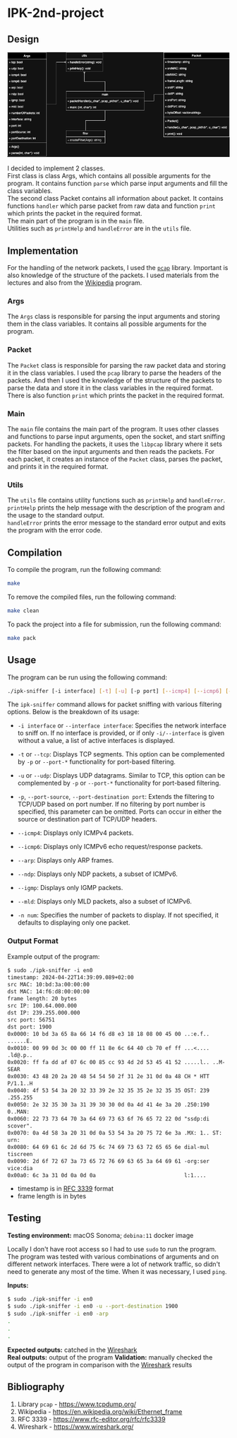 # IPK-2nd-project

## Design

![UML Diagram](UML.png)

I decided to implement 2 classes.  
First class is class Args, which contains all possible arguments for the program. It contains function `parse` which parse input arguments and fill the class variables.  
The second class Packet contains all information about packet. It contains functions `handler` which parse packet from raw data and function `print` which prints the packet in the required format.  
The main part of the program is in the `main` file.  
Utilities such as `printHelp` and `handleError` are in the `utils` file.

## Implementation

For the handling of the network packets, I used the [`pcap`](#bibliography) library. Important is also knowledge of the structure of the packets. I used materials from the lectures and also from the [Wikipedia](#bibliography) program.

### Args

The `Args` class is responsible for parsing the input arguments and storing them in the class variables. It contains all possible arguments for the program.

### Packet

The `Packet` class is responsible for parsing the raw packet data and storing it in the class variables. I used the `pcap` library to parse the headers of the packets. And then I used the knowledge of the structure of the packets to parse the data and store it in the class variables in the required format.  
There is also function `print` which prints the packet in the required format.

### Main

The `main` file contains the main part of the program. It uses other classes and functions to parse input arguments, open the socket, and start sniffing packets. For handling the packets, it uses the `libpcap` library where it sets the filter based on the input arguments and then reads the packets. For each packet, it creates an instance of the `Packet` class, parses the packet, and prints it in the required format.

### Utils

The `utils` file contains utility functions such as `printHelp` and `handleError`.
`printHelp` prints the help message with the description of the program and the usage to the standard output.  
`handleError` prints the error message to the standard error output and exits the program with the error code.

## Compilation

To compile the program, run the following command:

```bash
make
```

To remove the compiled files, run the following command:

```bash
make clean
```

To pack the project into a file for submission, run the following command:

```bash
make pack
```

## Usage

The program can be run using the following command:

```bash
./ipk-sniffer [-i interface] [-t] [-u] [-p port] [--icmp4] [--icmp6] [--arp] [--ndp] [--igmp] [--mld] [-n num]
```

The `ipk-sniffer` command allows for packet sniffing with various filtering options. Below is the breakdown of its usage:

- `-i interface` or `--interface interface`: Specifies the network interface to sniff on. If no interface is provided, or if only `-i/--interface` is given without a value, a list of active interfaces is displayed.

- `-t` or `--tcp`: Displays TCP segments. This option can be complemented by `-p` or `--port-*` functionality for port-based filtering.

- `-u` or `--udp`: Displays UDP datagrams. Similar to TCP, this option can be complemented by `-p` or `--port-*` functionality for port-based filtering.

- `-p`, `--port-source`, `--port-destination port`: Extends the filtering to TCP/UDP based on port number. If no filtering by port number is specified, this parameter can be omitted. Ports can occur in either the source or destination part of TCP/UDP headers.

- `--icmp4`: Displays only ICMPv4 packets.

- `--icmp6`: Displays only ICMPv6 echo request/response packets.

- `--arp`: Displays only ARP frames.

- `--ndp`: Displays only NDP packets, a subset of ICMPv6.

- `--igmp`: Displays only IGMP packets.

- `--mld`: Displays only MLD packets, also a subset of ICMPv6.

- `-n num`: Specifies the number of packets to display. If not specified, it defaults to displaying only one packet.

### Output Format

Example output of the program:

```
$ sudo ./ipk-sniffer -i en0
timestamp: 2024-04-22T14:39:09.089+02:00
src MAC: 10:bd:3a:00:00:00
dst MAC: 14:f6:d8:00:00:00
frame length: 20 bytes
src IP: 100.64.000.000
dst IP: 239.255.000.000
src port: 56751
dst port: 1900
0x0000: 10 bd 3a 65 8a 66 14 f6 d8 e3 18 18 08 00 45 00 ..:e.f.. ......E.
0x0010: 00 99 0d 3c 00 00 ff 11 8e 6c 64 40 cb 70 ef ff ...<.... .ld@.p..
0x0020: ff fa dd af 07 6c 00 85 cc 93 4d 2d 53 45 41 52 .....l.. ..M-SEAR
0x0030: 43 48 20 2a 20 48 54 54 50 2f 31 2e 31 0d 0a 48 CH * HTT P/1.1..H
0x0040: 4f 53 54 3a 20 32 33 39 2e 32 35 35 2e 32 35 35 OST: 239 .255.255
0x0050: 2e 32 35 30 3a 31 39 30 30 0d 0a 4d 41 4e 3a 20 .250:190 0..MAN:
0x0060: 22 73 73 64 70 3a 64 69 73 63 6f 76 65 72 22 0d "ssdp:di scover".
0x0070: 0a 4d 58 3a 20 31 0d 0a 53 54 3a 20 75 72 6e 3a .MX: 1.. ST: urn:
0x0080: 64 69 61 6c 2d 6d 75 6c 74 69 73 63 72 65 65 6e dial-mul tiscreen
0x0090: 2d 6f 72 67 3a 73 65 72 76 69 63 65 3a 64 69 61 -org:ser vice:dia
0x00a0: 6c 3a 31 0d 0a 0d 0a                            l:1....
```

- timestamp is in [RFC 3339](#bibliography) format
- frame length is in bytes

## Testing

**Testing environment:** macOS Sonoma; `debina:11` docker image  

Locally I don't have root access so I had to use `sudo` to run the program.  
The program was tested with various combinations of arguments and on different network interfaces. There were a lot of network traffic, so didn't need to generate any most of the time. When it was necessary, I used `ping`.

**Inputs:**
```bash
$ sudo ./ipk-sniffer -i en0
$ sudo ./ipk-sniffer -i en0 -u --port-destination 1900
$ sudo ./ipk-sniffer -i en0 -arp
.
.
.
```

**Expected outputs:** catched in the [Wireshark](#bibliography)  
**Real outputs:** output of the program
**Validation:** manually checked the output of the program in comparison with the [Wireshark](#bibliography) results

## Bibliography

1. Library `pcap` - https://www.tcpdump.org/
2. Wikipedia - https://en.wikipedia.org/wiki/Ethernet_frame
3. RFC 3339 - https://www.rfc-editor.org/rfc/rfc3339
4. Wireshark - https://www.wireshark.org/